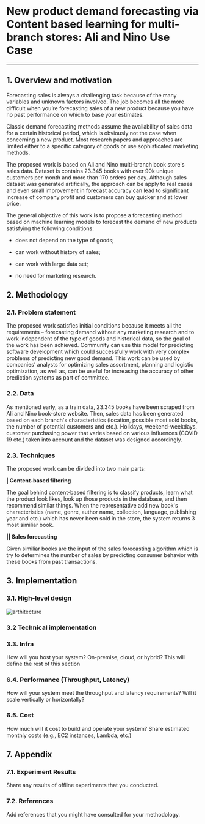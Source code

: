 # New product demand forecasting via Content based learning for multi-branch stores: Ali and Nino Use Case

---
## 1. Overview and motivation

Forecasting sales is always a challenging task because of the many variables and unknown factors involved. The job becomes all the more difficult when you’re forecasting sales of a new product because you have no past performance on which to base your estimates.

Classic demand forecasting methods assume the availability of sales data for a certain historical period, which is obviously not the case when concerning a new product. Most research papers and approaches are limited either to a specific category of goods or use sophisticated marketing methods.


The proposed work is based on Ali and Nino multi-branch book store's sales data. Dataset is contains 23.345 books with over 90k unique customers per month and more than 170 orders per day. Although sales dataset was generated artifically, the approach can be apply to real cases and even small improvement in forecast accuracy can lead to significant increase of company profit and customers can buy quicker and at lower price.

The general objective of this work is to propose a forecasting method based on machine learning models to forecast the demand of new products satisfying the following conditions:

* does not depend on the type of goods;

* can work without history of sales;

* can work with large data set;

* no need for marketing research.


## 2. Methodology

### 2.1. Problem statement

The proposed work satisfies initial conditions because it meets all the requirements – forecasting demand without any marketing research and to work independent of the type of goods and historical data, so the goal of the work has been achieved. Community can use this model for predicting software development which could successfully work with very complex problems of predicting new good demand. This work can be used by companies’ analysts for optimizing sales assortment, planning and logistic optimization, as well as, can be useful for increasing the accuracy of other prediction systems as part of committee.

### 2.2. Data

As mentioned early, as a train data, 23.345 books have been scraped from Ali and Nino book-store website. Then, sales data has been generated based on each branch's characteristics (location, possible most sold books, the number of potential customers and etc.). Holidays, weekend-weekdays, customer purchasing power that varies based on various influences (COVID 19 etc.) taken into account and the dataset was designed accordingly.

### 2.3. Techniques

The proposed work can be divided into two main parts:

__| Content-based filtering__

The goal behind content-based filtering is to classify products, learn what the product look likes, look up those products in the database, and then recommend similar things. When the representative add new book's characteristics (name, genre, author name, collection, language, publishing year and etc.) which has never been sold in the store, the system returns 3 most similiar book.  

__|| Sales forecasting__

Given similiar books are the input of the sales forecasting algorithm which is try to determines the number of sales by predicting consumer behavior with these books from past transactions. 


## 3. Implementation

### 3.1. High-level design

![arthitecture](https://user-images.githubusercontent.com/31247506/204340965-6ca7eba7-d12d-4f8b-9b58-b8e94a056269.jpg)

### 3.2 Technical implementation


### 3.3. Infra

How will you host your system? On-premise, cloud, or hybrid? This will define the rest of this section

### 6.4. Performance (Throughput, Latency)

How will your system meet the throughput and latency requirements? Will it scale vertically or horizontally?


### 6.5. Cost
How much will it cost to build and operate your system? Share estimated monthly costs (e.g., EC2 instances, Lambda, etc.)


## 7. Appendix

### 7.1. Experiment Results

Share any results of offline experiments that you conducted.



### 7.2. References

Add references that you might have consulted for your methodology.




